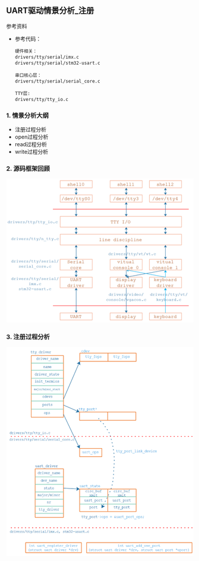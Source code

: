 ## UART驱动情景分析_注册

参考资料

* 参考代码：

  ```shell
  硬件相关：
  drivers/tty/serial/imx.c
  drivers/tty/serial/stm32-usart.c
  
  串口核心层：
  drivers/tty/serial/serial_core.c
  
  TTY层:
  drivers/tty/tty_io.c
  ```

  


### 1. 情景分析大纲

* 注册过程分析
* open过程分析
* read过程分析
* write过程分析



### 2. 源码框架回顾

![image-20210722145518292](pic/09_UART/24_tty_driver_level_2.png)



### 3. 注册过程分析

![image-20210722144332774](pic/09_UART/23_uart_driver_register.png)